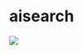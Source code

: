 # aisearch
[![](https://jitpack.io/v/sanvermuhammet/aisearch.svg)](https://jitpack.io/#sanvermuhammet/aisearch)
